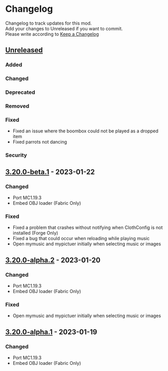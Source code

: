 # Changelog

Changelog to track updates for this mod.  
Add your changes to Unreleased if you want to commit.  
Please write according to [Keep a Changelog](https://keepachangelog.com/en/1.0.0/)

## [Unreleased]

### Added

### Changed

### Deprecated

### Removed

### Fixed

- Fixed an issue where the boombox could not be played as a dropped item
- Fixed parrots not dancing

### Security

## [3.20.0-beta.1] - 2023-01-22

### Changed

- Port MC1.19.3
- Embed OBJ loader (Fabric Only)

### Fixed

- Fixed a problem that crashes without notifying when ClothConfig is not installed (Forge Only)
- Fixed a bug that could occur when reloading while playing music
- Open mymusic and mypictuer initially when selecting music or images

## [3.20.0-alpha.2] - 2023-01-20

### Changed

- Port MC1.19.3
- Embed OBJ loader (Fabric Only)

### Fixed

- Open mymusic and mypictuer initially when selecting music or images

## [3.20.0-alpha.1] - 2023-01-19

### Changed

- Port MC1.19.3
- Embed OBJ loader (Fabric Only)

[Unreleased]: https://github.com/TeamFelnull/IamMusicPlayer/compare/v3.20.0-beta.1...HEAD

[3.20.0-alpha.2]: https://github.com/TeamFelnull/IamMusicPlayer/compare/v3.20.0-alpha.1...v3.20.0-alpha.2

[3.20.0-alpha.1]: https://github.com/TeamFelnull/IamMusicPlayer/commits/v3.20.0-alpha.1

[3.20.0-beta.1]: https://github.com/TeamFelnull/IamMusicPlayer/compare/v3.20.0-alpha.2...v3.20.0-beta.1
